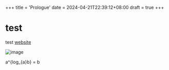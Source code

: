 +++
title = 'Prologue'
date = 2024-04-21T22:39:12+08:00
draft = true
+++
# test
test
[website](https://delisanca.blog)

![image](/test.jpg)

a^{log_{a}b} = b
